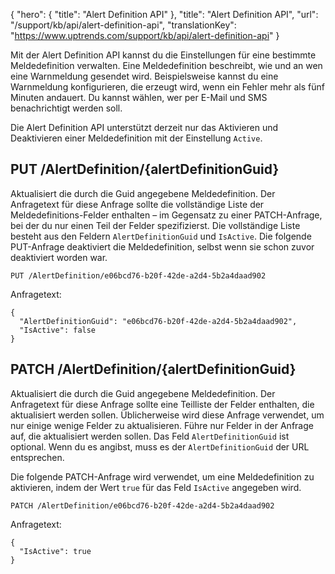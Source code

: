 {
  "hero": {
    "title": "Alert Definition API"
  },
  "title": "Alert Definition API",
  "url": "/support/kb/api/alert-definition-api",
  "translationKey": "https://www.uptrends.com/support/kb/api/alert-definition-api"
}

Mit der Alert Definition API kannst du die Einstellungen für eine bestimmte Meldedefinition verwalten. Eine Meldedefinition beschreibt, wie und an wen eine Warnmeldung gesendet wird. Beispielsweise kannst du eine Warnmeldung konfigurieren, die erzeugt wird, wenn ein Fehler mehr als fünf Minuten andauert. Du kannst wählen, wer per E-Mail und SMS benachrichtigt werden soll.

Die Alert Definition API unterstützt derzeit nur das Aktivieren und Deaktivieren einer Meldedefinition mit der Einstellung `Active`.

## PUT /AlertDefinition/{alertDefinitionGuid}

Aktualisiert die durch die Guid angegebene Meldedefinition. Der Anfragetext für diese Anfrage sollte die vollständige Liste der Meldedefinitions-Felder enthalten – im Gegensatz zu einer PATCH-Anfrage, bei der du nur einen Teil der Felder spezifizierst. Die vollständige Liste besteht aus den Feldern `AlertDefinitionGuid` und `IsActive`. Die folgende PUT-Anfrage deaktiviert die Meldedefinition, selbst wenn sie schon zuvor deaktiviert worden war.

`PUT /AlertDefinition/e06bcd76-b20f-42de-a2d4-5b2a4daad902`

Anfragetext:

    {
      "AlertDefinitionGuid": "e06bcd76-b20f-42de-a2d4-5b2a4daad902",
      "IsActive": false
    }

## PATCH /AlertDefinition/{alertDefinitionGuid}

Aktualisiert die durch die Guid angegebene Meldedefinition. Der Anfragetext für diese Anfrage sollte eine Teilliste der Felder enthalten, die aktualisiert werden sollen. Üblicherweise wird diese Anfrage verwendet, um nur einige wenige Felder zu aktualisieren. Führe nur Felder in der Anfrage auf, die aktualisiert werden sollen. Das Feld `AlertDefinitionGuid` ist optional. Wenn du es angibst, muss es der `AlertDefinitionGuid` der URL entsprechen.

Die folgende PATCH-Anfrage wird verwendet, um eine Meldedefinition zu aktivieren, indem der Wert `true` für das Feld `IsActive` angegeben wird.

`PATCH /AlertDefinition/e06bcd76-b20f-42de-a2d4-5b2a4daad902`

Anfragetext:

    {
      "IsActive": true
    }
